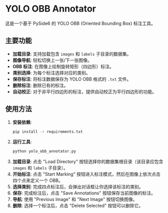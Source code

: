# YOLO OBB Annotator

这是一个基于 PySide6 的 YOLO OBB (Oriented Bounding Box) 标注工具。

## 主要功能

- **加载目录**: 支持加载包含 `images` 和 `labels` 子目录的数据集。
- **图像导航**: 轻松切换上一张/下一张图像。
- **OBB 标注**: 在图像上绘制旋转矩形（四边形）标注。
- **类别选择**: 为每个标注选择对应的类别。
- **保存标注**: 将标注数据保存为 YOLO OBB 格式的 `.txt` 文件。
- **删除标注**: 删除已有的标注。
- **自动校正**: 对于非平行四边形的标注，提供自动校正为平行四边形的功能。

## 使用方法

1.  **安装依赖**:
    ```bash
    pip install -r requirements.txt
    ```
2.  **运行工具**:
    ```bash
    python yolo_obb_annotator.py
    ```
3.  **加载目录**: 点击 "Load Directory" 按钮选择你的数据集根目录（该目录应包含 `images` 和 `labels` 子目录）。
4.  **开始标注**: 点击 "Start Marking" 按钮进入标注模式，然后在图像上依次点击四个点来定义一个 OBB。
5.  **选择类别**: 完成四点标注后，会弹出对话框让你选择该标注的类别。
6.  **保存**: 完成标注后，点击 "Save Annotations" 按钮保存当前图像的标注。
7.  **导航**: 使用 "Previous Image" 和 "Next Image" 按钮切换图像。
8.  **删除**: 选择一个标注后，点击 "Delete Selected" 按钮可以删除它。